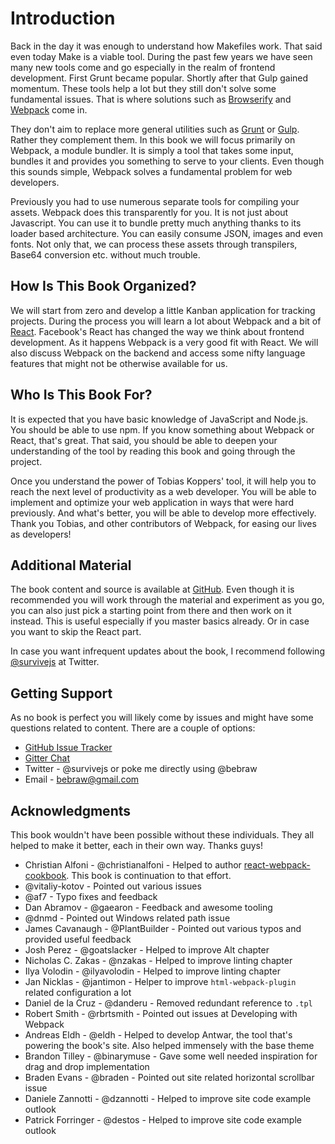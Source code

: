 # Introduction

Back in the day it was enough to understand how Makefiles work. That said even today Make is a viable tool. During the past few years we have seen many new tools come and go especially in the realm of frontend development. First Grunt became popular. Shortly after that Gulp gained momentum. These tools help a lot but they still don't solve some fundamental issues. That is where solutions such as [Browserify](http://browserify.org/) and [Webpack](https://webpack.github.io/) come in.

They don't aim to replace more general utilities such as [Grunt](http://gruntjs.com/) or [Gulp](http://gulpjs.com/). Rather they complement them. In this book we will focus primarily on Webpack, a module bundler. It is simply a tool that takes some input, bundles it and provides you something to serve to your clients. Even though this sounds simple, Webpack solves a fundamental problem for web developers.

Previously you had to use numerous separate tools for compiling your assets. Webpack does this transparently for you. It is not just about Javascript. You can use it to bundle pretty much anything thanks to its loader based architecture. You can easily consume JSON, images and even fonts. Not only that, we can process these assets through transpilers, Base64 conversion etc. without much trouble.

## How Is This Book Organized?

We will start from zero and develop a little Kanban application for tracking projects. During the process you will learn a lot about Webpack and a bit of [React](https://facebook.github.io/react/). Facebook's React has changed the way we think about frontend development. As it happens Webpack is a very good fit with React. We will also discuss Webpack on the backend and access some nifty language features that might not be otherwise available for us.

## Who Is This Book For?

It is expected that you have basic knowledge of JavaScript and Node.js. You should be able to use npm. If you know something about Webpack or React, that's great. That said, you should be able to deepen your understanding of the tool by reading this book and going through the project.

Once you understand the power of Tobias Koppers' tool, it will help you to reach the next level of productivity as a web developer. You will be able to implement and optimize your web application in ways that were hard previously. And what's better, you will be able to develop more effectively. Thank you Tobias, and other contributors of Webpack, for easing our lives as developers!

## Additional Material

The book content and source is available at [GitHub](https://github.com/survivejs/webpack_react). Even though it is recommended you will work through the material and experiment as you go, you can also just pick a starting point from there and then work on it instead. This is useful especially if you master basics already. Or in case you want to skip the React part.

In case you want infrequent updates about the book, I recommend following [@survivejs](https://twitter.com/survivejs) at Twitter.

## Getting Support

As no book is perfect you will likely come by issues and might have some questions related to content. There are a couple of options:

* [GitHub Issue Tracker](https://github.com/survivejs/webpack_react/issues)
* [Gitter Chat](https://gitter.im/survivejs/webpack_react)
* Twitter - @survivejs or poke me directly using @bebraw
* Email - bebraw@gmail.com

## Acknowledgments

This book wouldn't have been possible without these individuals. They all helped to make it better, each in their own way. Thanks guys!

* Christian Alfoni - @christianalfoni - Helped to author [react-webpack-cookbook](https://github.com/christianalfoni/react-webpack-cookbook). This book is continuation to that effort.
* @vitaliy-kotov - Pointed out various issues
* @af7 - Typo fixes and feedback
* Dan Abramov - @gaearon - Feedback and awesome tooling
* @dnmd - Pointed out Windows related path issue
* James Cavanaugh - @PlantBuilder - Pointed out various typos and provided useful feedback
* Josh Perez - @goatslacker - Helped to improve Alt chapter
* Nicholas C. Zakas - @nzakas - Helped to improve linting chapter
* Ilya Volodin - @ilyavolodin - Helped to improve linting chapter
* Jan Nicklas - @jantimon - Helper to improve `html-webpack-plugin` related configuration a lot
* Daniel de la Cruz - @danderu - Removed redundant reference to `.tpl`
* Robert Smith - @rbrtsmith - Pointed out issues at Developing with Webpack
* Andreas Eldh - @eldh - Helped to develop Antwar, the tool that's powering the book's site. Also helped immensely with the base theme
* Brandon Tilley - @binarymuse - Gave some well needed inspiration for drag and drop implementation
* Braden Evans - @braden - Pointed out site related horizontal scrollbar issue
* Daniele Zannotti - @dzannotti - Helped to improve site code example outlook
* Patrick Forringer - @destos - Helped to improve site code example outlook

